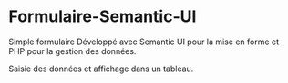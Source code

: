 # Formulaire-Semantic-UI

  Simple formulaire Développé avec Semantic UI pour la mise en forme et PHP pour la gestion des données.  
  
  Saisie des données et affichage dans un tableau.
